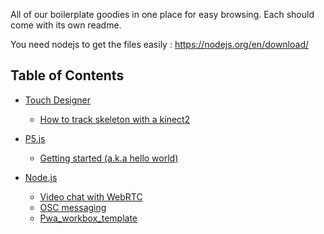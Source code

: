 All of our boilerplate goodies in one place for easy browsing. Each should come with its own readme.

You need nodejs to get the files easily : https://nodejs.org/en/download/


## Table of Contents

* [Touch Designer](TouchDesigner)

    * [How to track skeleton with a kinect2](TouchDesigner/SkeletonTracking_with_kinect2/)

* [P5.js](P5JS)
    
    * [Getting started (a.k.a hello world)](p5JS/hello_world)

* [Node.js](nodeJS)

    * [Video chat with WebRTC](nodeJS/webRTC)
    * [OSC messaging](nodeJS/osc)
    * [Pwa_workbox_template](nodeJS/pwa_workbox_template)
